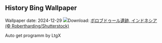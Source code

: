 ## History Bing Wallpaper
Wallpaper date: 2024-12-29
![](https://www.bing.com/th?id=OHR.BorobudurBells_JA-JP5888220367_UHD.jpg&w=1000)Download: [ボロブドゥール遺跡, インドネシア (© Robertharding/Shutterstock)](https://www.bing.com/th?id=OHR.BorobudurBells_JA-JP5888220367_UHD.jpg)

Auto get programm by LtgX
